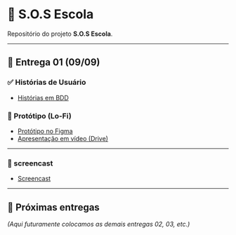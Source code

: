 # 📘 S.O.S Escola

Repositório do projeto **S.O.S Escola**.

---

## 📌 Entrega 01 (09/09)

### ✅ Histórias de Usuário
- [Histórias em BDD](/historias-bdd.md)

### 🎨 Protótipo (Lo-Fi)
- [Protótipo no Figma](https://www.figma.com/design/LttrqgGPeTN1Wa9hu6Iidk/S.O.S-Escola?node-id=0-1)
- [Apresentação em vídeo (Drive)](https://drive.google.com/file/d/1OaMrHyjbxgaxI05TlfGhUkSIQZyMPNBp/view)

---
### 📌 screencast
- [Screencast](https://youtu.be/1msdiDh64T8?si=UcwZ7tIZOldYyBha)

---

## 📌 Próximas entregas
*(Aqui futuramente colocamos as demais entregas 02, 03, etc.)*
